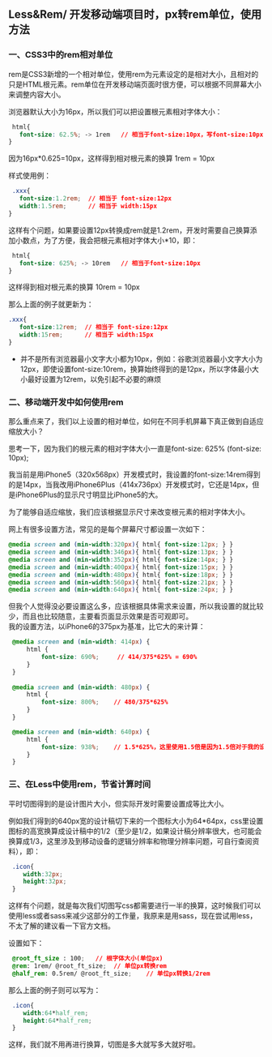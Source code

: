 ## Less&Rem/ 开发移动端项目时，px转rem单位，使用方法

### 一、CSS3中的rem相对单位

rem是CSS3新增的一个相对单位，使用rem为元素设定的是相对大小，且相对的只是HTML根元素。rem单位在开发移动端页面时很方便，可以根据不同屏幕大小来调整内容大小。  

浏览器默认大小为16px，所以我们可以把设置根元素相对字体大小：  

```css
 html{
   font-size: 62.5%; -> 1rem   // 相当于font-size:10px，写font-size:10px也是一样的
}
```

因为16px*0.625=10px，这样得到相对根元素的换算 1rem = 10px

样式使用例：

```css
 .xxx{
   font-size:1.2rem;  // 相当于 font-size:12px
   width:1.5rem;      // 相当于 width:15px
}
```

这样有个问题，如果要设置12px转换成rem就是1.2rem，开发时需要自己换算添加小数点，为了方便，我会把根元素相对字体大小*10，即：  

```css
 html{
   font-size: 625%; -> 10rem   // 相当于font-size:10px
} 
```

这样得到相对根元素的换算 10rem = 10px  

那么上面的例子就更新为：  

```css
.xxx{
   font-size:12rem;  // 相当于 font-size:12px
   width:15rem;      // 相当于 width:15px
}
```

* 并不是所有浏览器最小文字大小都为10px，例如：谷歌浏览器最小文字大小为12px，即使设置font-size:10rem，换算始终得到的是12px，所以字体最小大小最好设置为12rem，以免引起不必要的麻烦

### 二、移动端开发中如何使用rem

那么重点来了，我们以上设置的相对单位，如何在不同手机屏幕下真正做到自适应缩放大小？  

思考一下，因为我们的根元素的相对字体大小一直是font-size: 625% (font-size: 10px);

我当前是用iPhone5（320x568px）开发模式时，我设置的font-size:14rem得到的是14px，当我改用iPhone6Plus（414x736px）开发模式时，它还是14px，但是iPhone6Plus的显示尺寸明显比iPhone5的大。

为了能够自适应缩放，我们应该根据显示尺寸来改变根元素的相对字体大小。

网上有很多设置方法，常见的是每个屏幕尺寸都设置一次如下：

```css
@media screen and (min-width:320px){ html{ font-size:12px; } }  
@media screen and (min-width:346px){ html{ font-size:13px; } }  
@media screen and (min-width:352px){ html{ font-size:14px; } }  
@media screen and (min-width:400px){ html{ font-size:15px; } }  
@media screen and (min-width:480px){ html{ font-size:18px; } }  
@media screen and (min-width:560px){ html{ font-size:21px; } }  
@media screen and (min-width:640px){ html{ font-size:24px; } }  
```

但我个人觉得没必要设置这么多，应该根据具体需求来设置，所以我设置的就比较少，而且也比较随意，主要看页面显示效果是否可观即可。  
我的设置方法，以iPhone6的375px为基准，比它大的来计算：

```css
 @media screen and (min-width: 414px) {  
     html {  
         font-size: 690%;     // 414/375*625% = 690%  
     }  
 }  
  
 @media screen and (min-width: 480px) {  
     html {  
         font-size: 800%;    // 480/375*625%  
     }  
 }  

 @media screen and (min-width: 640px) {  
     html {  
         font-size: 938%;    // 1.5*625%，这里使用1.5倍是因为1.5倍对于我的设计页面是刚好合适的大小  
     }  
 }
```

### 三、在Less中使用rem，节省计算时间

平时切图得到的是设计图片大小，但实际开发时需要设置成等比大小。

例如我们得到的640px宽的设计稿切下来的一个图标大小为64*64px，css里设置图标的高宽换算成设计稿中的1/2（至少是1/2，如果设计稿分辨率很大，也可能会换算成1/3，这里涉及到移动设备的逻辑分辨率和物理分辨率问题，可自行查阅资料），即：  

```css
 .icon{  
    width:32px;  
    height:32px;  
 }
```

这样有个问题，就是每次我们切图写css都需要进行一半的换算，这时候我们可以使用less或者sass来减少这部分的工作量，我原来是用sass，现在尝试用less，不太了解的建议看一下官方文档。  

设置如下：

```css
 @root_ft_size : 100;   // 根字体大小(单位px)  
 @rem: 1rem/ @root_ft_size;  // 单位px转换rem  
 @half_rem: 0.5rem/ @root_ft_size;    // 单位px转换1/2rem
```

那么上面的例子则可以写为：

```css
 .icon{  
    width:64*half_rem;  
    height:64*half_rem;  
 }
```

这样，我们就不用再进行换算，切图是多大就写多大就好啦。